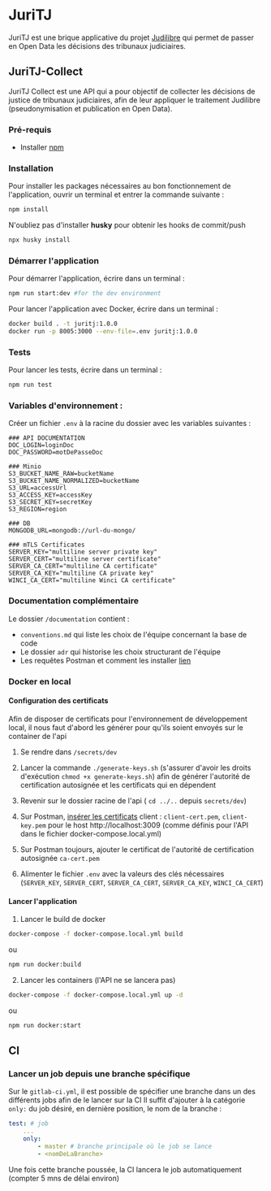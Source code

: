 # JuriTJ

JuriTJ est une brique applicative du projet [Judilibre](https://www.courdecassation.fr/toutes-les-actualites/2021/10/01/judilibre-les-decisions-judiciaires-en-open-data) qui permet de passer en Open Data les décisions des tribunaux judiciaires.

## JuriTJ-Collect

JuriTJ Collect est une API qui a pour objectif de collecter les décisions de justice de tribunaux judiciaires, afin de leur appliquer le traitement Judilibre (pseudonymisation et publication en Open Data). 

### Pré-requis
- Installer [npm](https://docs.npmjs.com/downloading-and-installing-node-js-and-npm) 

### Installation 

Pour installer les packages nécessaires au bon fonctionnement de l'application, ouvrir un terminal et entrer la commande suivante : 
```bash
npm install
```  
N'oubliez pas d'installer **husky** pour obtenir les hooks de commit/push
```bash
npx husky install
```

### Démarrer l'application

Pour démarrer l'application, écrire dans un terminal : 

 ```bash
npm run start:dev #for the dev environment
 ```

Pour lancer l'application avec Docker, écrire dans un terminal : 
```bash
docker build . -t juritj:1.0.0
docker run -p 8005:3000 --env-file=.env juritj:1.0.0
```

### Tests

Pour lancer les tests, écrire dans un terminal : 

 ```bash
npm run test
 ```

### Variables d'environnement : 

Créer un fichier `.env` à la racine du dossier avec les variables suivantes :

```.env
### API DOCUMENTATION
DOC_LOGIN=loginDoc
DOC_PASSWORD=motDePasseDoc

### Minio 
S3_BUCKET_NAME_RAW=bucketName
S3_BUCKET_NAME_NORMALIZED=bucketName
S3_URL=accessUrl
S3_ACCESS_KEY=accessKey
S3_SECRET_KEY=secretKey
S3_REGION=region

### DB
MONGODB_URL=mongodb://url-du-mongo/

### mTLS Certificates
SERVER_KEY="multiline server private key"
SERVER_CERT="multiline server certificate"
SERVER_CA_CERT="multiline CA certificate"
SERVER_CA_KEY="multiline CA private key"
WINCI_CA_CERT="multiline Winci CA certificate"
```

### Documentation complémentaire 

Le dossier `/documentation` contient : 
- `conventions.md` qui liste les choix de l'équipe concernant la base de code 
- Le dossier `adr` qui historise les choix structurant de l'équipe 
- Les requêtes Postman et comment les installer [lien](documentation/postman/README.md)


### Docker en local

#### Configuration des certificats

Afin de disposer de certificats pour l'environnement de développement local, il nous faut d'abord les générer pour qu'ils soient envoyés sur le container de l'api

1. Se rendre dans `/secrets/dev`

2. Lancer la commande `./generate-keys.sh` (s'assurer d'avoir les droits d'exécution `chmod +x generate-keys.sh`) afin de générer l'autorité de certification autosignée et les certificats qui en dépendent

3. Revenir sur le dossier racine de l'api ( `cd ../..` depuis `secrets/dev`)

4. Sur Postman, [insérer les certificats](https://learning.postman.com/docs/sending-requests/certificates/) client : `client-cert.pem`, `client-key.pem` pour le host http://localhost:3009 (comme définis pour l'API dans le fichier docker-compose.local.yml)

5. Sur Postman toujours, ajouter le certificat de l'autorité de certification autosignée `ca-cert.pem`

6. Alimenter le fichier `.env` avec la valeurs des clés nécessaires (`SERVER_KEY`, `SERVER_CERT`, `SERVER_CA_CERT`, `SERVER_CA_KEY`, `WINCI_CA_CERT`)

#### Lancer l'application

1. Lancer le build de docker 

```bash
docker-compose -f docker-compose.local.yml build
```

ou 

```bash
npm run docker:build
```

2. Lancer les containers (l'API ne se lancera pas)

```bash
docker-compose -f docker-compose.local.yml up -d
```

ou 

```bash
npm run docker:start
```

## CI

### Lancer un job depuis une branche spécifique

Sur le `gitlab-ci.yml`, il est possible de spécifier une branche dans un des différents jobs afin de le lancer sur la CI
Il suffit d'ajouter à la catégorie `only:` du job désiré, en dernière position, le nom de la branche : 
```yml
test: # job
    ...
    only:
        - master # branche principale où le job se lance
        - <nomDeLaBranche>
```

 Une fois cette branche poussée, la CI lancera le job automatiquement (compter 5 mns de délai environ)